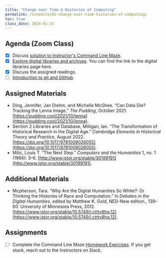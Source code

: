 ```yaml
---
title: "Change over Time & Histories of Computing"
permalink: /schedule/03-change-over-time-histories-of-computing/
toc: true
class_date: 2024-01-23
---
```


## Agenda (Zoom Class)

- [x] Discuss [solution to Instructor's Command Line Maze]({{site.baseurl}}/materials/introducing-humanities-computing/02-intro-cli-file-formats/#assignment-1-find-your-way-solve-a-command-line-corn-maze).
- [x] [Explore digital libraries and archives]({{site.baseurl}}/digital-libraries). You can find the link to the digital libraries page here.
- [x] Discuss the assigned readings.
- [ ] [Introduction to git and GitHub]({{site.baseurl}}/materials/introducing-humanities-computing/03-intro-versioning).

## Assigned Materials

- Ding, Jennifer, Jan Diehm, and Michelle McGhee. “Can Data Die? Tracking the Lenna Image.” *The Pudding*, October 2021. [https://pudding.cool/2021/10/lenna](https://pudding.cool/2021/10/lenna).
- Section 2 Libraries and Database, Milligan, Ian. “The Transformation of Historical Research in the Digital Age.” *Cambridge Elements in Historical Theory and Practice*, August 2022. [https://doi.org/10.1017/9781009026055](https://doi.org/10.1017/9781009026055).
- Milic, Louis T. “The Next Step.” *Computers and the Humanities* 1, no. 1 (1966): 3–6. [http://www.jstor.org/stable/30199191](http://www.jstor.org/stable/30199191).

## Additional Materials

- Mcpherson, Tara. “Why Are the Digital Humanities So White?: Or Thinking the Histories of Race and Computation.” In *Debates in the Digital Humanities*, edited by Matthew K. Gold, NED-New edition., 139–60. University of Minnesota Press, 2012. [https://www.jstor.org/stable/10.5749/j.ctttv8hq.12](https://www.jstor.org/stable/10.5749/j.ctttv8hq.12).

## Assignments

- [ ] Complete the Command Line Maze [Homework Exercises]({{site.baseurl}}/materials/introducing-humanities-computing/02-intro-cli-file-formats/#homework-exercises). If you get stuck, reach out to the Instructors on Slack.